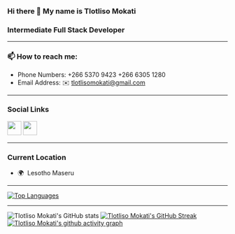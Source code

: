 ### Hi there 👋 My name is Tlotliso Mokati

### Intermediate Full Stack Developer

---------------------------
### 📫 How to reach me:
- Phone Numbers: +266 5370 9423 +266 6305 1280
- Email Address: ✉️ tlotlisomokati@gmail.com

---------------------------
### Social Links

  <a href="[https://github.com/DevLereko/](https://github.com/mokaty1818795/mokaty1818795)" target="_blank" rel="noreferrer"><img src="https://raw.githubusercontent.com/danielcranney/readme-generator/main/public/icons/socials/github-dark.svg" width="32" height="32" /></a> 
  <a href="https://www.linkedin.com/in/tlotliso-mokati-968238185/" target="_blank" rel="noreferrer"><img src="https://raw.githubusercontent.com/danielcranney/readme-generator/main/public/icons/socials/linkedin.svg" width="32" height="32" /></a> 

           
---------------------------
### Current Location
*   🌍  Lesotho Maseru 

---------------------------

<a href="https://github.com/mokaty1818795" align="left"><img src="https://github-readme-stats.vercel.app/api/top-langs/?username=mokaty1818795&langs_count=10&title_color=0891b2&text_color=ffffff&icon_color=0891b2&bg_color=1c1917&hide_border=true&locale=en&custom_title=Top%20%Languages%20%Recognized" alt="Top Languages" /></a>

--------------------------
![Tlotliso Mokati's GitHub stats](https://github-readme-stats.vercel.app/api?username=mokaty1818795&count_private=true&show_icons=true&theme=radical)
[![Tlotliso Mokati's GitHub Streak](https://github-readme-streak-stats.herokuapp.com?user=mokaty1818795&theme=radical)](https://git.io/streak-stats)
[![Tlotliso Mokati's github activity graph](https://activity-graph.herokuapp.com/graph?username=mokaty1818795&theme=rogue)](https://github.com/osotatanekeeni/github-readme-activity-graph)

<!--
**DevLereko/DevLereko** is a ✨ _special_ ✨ repository because its `README.md` (this file) appears on your GitHub profile.

Here are some ideas to get you started:

- 🔭 I’m currently working on ...
- 🌱 I’m currently learning ...
- 👯 I’m looking to collaborate on ...
- 🤔 I’m looking for help with ...
- 💬 Ask me about ...
- 📫 How to reach me: ...
- 😄 Pronouns: ...
- ⚡ Fun fact: ...
-->
